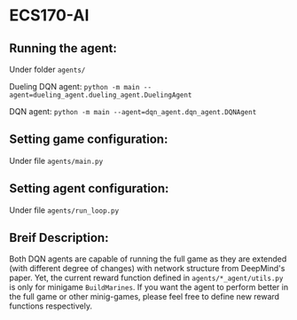# ECS170-AI

## Running the agent:
Under folder `agents/`

Dueling DQN agent: `﻿python -m main --agent=dueling_agent.dueling_agent.DuelingAgent`

DQN agent: `﻿python -m main --agent=dqn_agent.dqn_agent.DQNAgent`


## Setting game configuration:
Under file `agents/main.py`

## Setting agent configuration:
Under file `agents/run_loop.py`

## Breif Description:

Both DQN agents are capable of running the full game as they are extended (with different degree of changes) with network structure from DeepMind's paper. Yet, the current reward function defined in `agents/*_agent/utils.py` is only for minigame `BuildMarines`. If you want the agent to perform better in the full game or other minig-games, please feel free to define new reward functions respectively.
